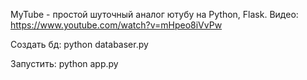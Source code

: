 MyTube - простой шуточный аналог ютубу на Python, Flask.
Видео: https://www.youtube.com/watch?v=mHpeo8iVvPw

Создать бд:
python databaser.py

Запустить:
python app.py
